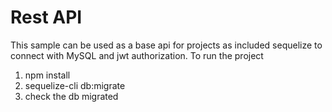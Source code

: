# Rest API

This sample can be used as a base api for projects as included sequelize to connect with MySQL and jwt authorization.
To run the project

1. npm install
2. sequelize-cli db:migrate
3. check the db migrated 
